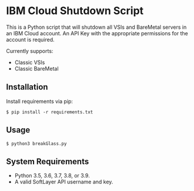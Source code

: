IBM Cloud Shutdown Script
=========================

This is a Python script that will shutdown all VSIs and BareMetal servers in an IBM Cloud account. An API Key with the appropriate permissions for the account is required.

Currently supports:
* Classic VSIs 
* Classic BareMetal

Installation
------------

Install requirements via pip:

	$ pip install -r requirements.txt


Usage
-----

	$ python3 breakGlass.py

System Requirements
-------------------
* Python 3.5, 3.6, 3.7, 3.8, or 3.9.
* A valid SoftLayer API username and key.
